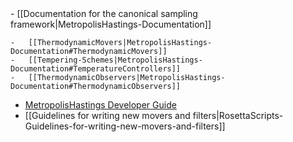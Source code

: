 <!-- --- title: Metropolishastingsmover -->-   [[Documentation for the canonical sampling framework|MetropolisHastings-Documentation]]
    -   [[ThermodynamicMovers|MetropolisHastings-Documentation#ThermodynamicMovers]]
    -   [[Tempering-Schemes|MetropolisHastings-Documentation#TemperatureControllers]]
    -   [[ThermodynamicObservers|MetropolisHastings-Documentation#ThermodynamicObservers]]

-   [MetropolisHastings Developer Guide](https://wiki.rosettacommons.org/index.php/MetropolisHastings_Developer_Guide "MetropolisHastings Developer Guide")
-   [[Guidelines for writing new movers and filters|RosettaScripts-Guidelines-for-writing-new-movers-and-filters]]

